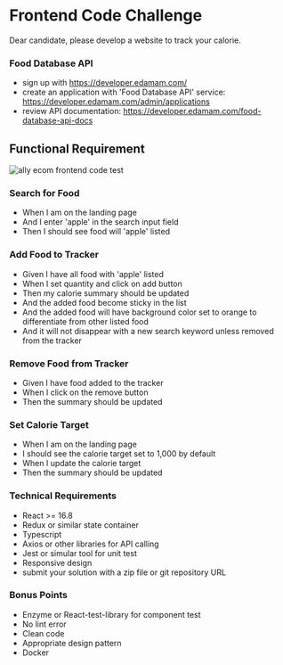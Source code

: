 # Frontend Code Challenge

Dear candidate, please develop a website to track your calorie.

### Food Database API
 - sign up with https://developer.edamam.com/
 - create an application with 'Food Database API' service: https://developer.edamam.com/admin/applications
 - review API documentation: https://developer.edamam.com/food-database-api-docs

## Functional Requirement
![ally ecom frontend code test](https://allyfashion-magic-product-images.s3.ap-southeast-2.amazonaws.com/Frontend+code+test.png)
### Search for Food
 - When I am on the landing page
 - And I enter 'apple' in the search input field
 - Then I should see food will 'apple' listed
### Add Food to Tracker
 - Given I have all food with 'apple' listed
 - When I set quantity and click on add button
 - Then my calorie summary should be updated
 - And the added food become sticky in the list
 - And the added food will have background color set to orange to differentiate from other listed food
 - And it will not disappear with a new search keyword unless removed from the tracker
### Remove Food from Tracker
 - Given I have food added to the tracker
 - When I click on the remove button
 - Then the summary should be updated
### Set Calorie Target
 - When I am on the landing page
 - I should see the calorie target set to 1,000 by default
 - When I update the calorie target
 - Then the summary should be updated

### Technical Requirements
- React >= 16.8
- Redux or similar state container 
- Typescript
- Axios or other libraries for API calling
- Jest or simular tool for unit test
- Responsive design
- submit your solution with a zip file or git repository URL

### Bonus Points
- Enzyme or React-test-library for component test
- No lint error
- Clean code
- Appropriate design pattern
- Docker

